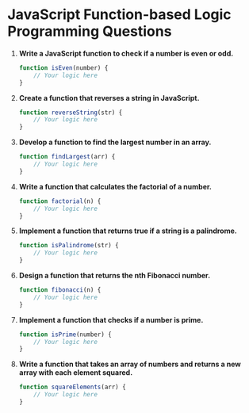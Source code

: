 
# JavaScript Function-based Logic Programming Questions

1. **Write a JavaScript function to check if a number is even or odd.**

   ```javascript
   function isEven(number) {
       // Your logic here
   }
   ```

2. **Create a function that reverses a string in JavaScript.**

   ```javascript
   function reverseString(str) {
       // Your logic here
   }
   ```

3. **Develop a function to find the largest number in an array.**

   ```javascript
   function findLargest(arr) {
       // Your logic here
   }
   ```

4. **Write a function that calculates the factorial of a number.**

   ```javascript
   function factorial(n) {
       // Your logic here
   }
   ```

5. **Implement a function that returns true if a string is a palindrome.**

   ```javascript
   function isPalindrome(str) {
       // Your logic here
   }
   ```

8. **Design a function that returns the nth Fibonacci number.**

   ```javascript
   function fibonacci(n) {
       // Your logic here
   }
   ```

9. **Implement a function that checks if a number is prime.**

   ```javascript
   function isPrime(number) {
       // Your logic here
   }
   ```

10. **Write a function that takes an array of numbers and returns a new array with each element squared.**

    ```javascript
    function squareElements(arr) {
        // Your logic here
    }
    ```
